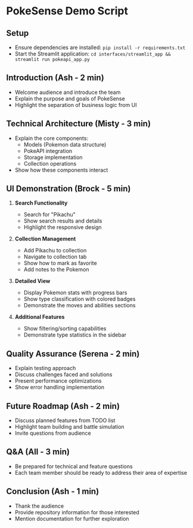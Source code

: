 # PokeSense Demo Script

## Setup
- Ensure dependencies are installed: `pip install -r requirements.txt`
- Start the Streamlit application: `cd interfaces/streamlit_app && streamlit run pokeapi_app.py`

## Introduction (Ash - 2 min)
- Welcome audience and introduce the team
- Explain the purpose and goals of PokeSense
- Highlight the separation of business logic from UI

## Technical Architecture (Misty - 3 min)
- Explain the core components:
  - Models (Pokemon data structure)
  - PokeAPI integration
  - Storage implementation
  - Collection operations
- Show how these components interact

## UI Demonstration (Brock - 5 min)
1. **Search Functionality**
   - Search for "Pikachu"
   - Show search results and details
   - Highlight the responsive design

2. **Collection Management**
   - Add Pikachu to collection
   - Navigate to collection tab
   - Show how to mark as favorite
   - Add notes to the Pokemon

3. **Detailed View**
   - Display Pokemon stats with progress bars
   - Show type classification with colored badges
   - Demonstrate the moves and abilities sections

4. **Additional Features**
   - Show filtering/sorting capabilities
   - Demonstrate type statistics in the sidebar

## Quality Assurance (Serena - 2 min)
- Explain testing approach
- Discuss challenges faced and solutions
- Present performance optimizations
- Show error handling implementation

## Future Roadmap (Ash - 2 min)
- Discuss planned features from TODO list
- Highlight team building and battle simulation
- Invite questions from audience

## Q&A (All - 3 min)
- Be prepared for technical and feature questions
- Each team member should be ready to address their area of expertise

## Conclusion (Ash - 1 min)
- Thank the audience
- Provide repository information for those interested
- Mention documentation for further exploration